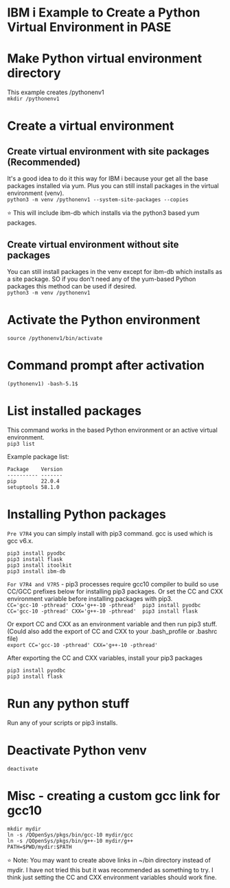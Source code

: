 # IBM i Example to Create a Python Virtual Environment in PASE

# Make Python virtual environment directory
This example creates /pythonenv1   
```mkdir /pythonenv1```

# Create a virtual environment

## Create virtual environment with site packages (Recommended)
It's a good idea to do it this way for IBM i because your get all the base packages installed via yum. Plus you can still install packages in the virtual environment  (venv).    
```python3 -m venv /pythonenv1 --system-site-packages --copies```

:star: This will include ibm-db which installs via the python3 based yum packages.

## Create virtual environment without site packages 
You can still install packages in the venv except for ibm-db which installs as a site package. SO if you don't need any of the yum-based Python packages this method can be used if desired.    
```python3 -m venv /pythonenv1```

# Activate the Python environment   
```source /pythonenv1/bin/activate```

# Command prompt after activation   
```(pythonenv1) -bash-5.1$``` 

# List installed packages 
This command works in the based Python environment or an active virtual environment.  
```pip3 list```

Example package list:   
```
Package    Version
---------- -------
pip        22.0.4
setuptools 58.1.0
```

# Installing Python packages   

```Pre V7R4``` you can simply install with pip3 command. gcc is used which is gcc v6.x.   
```
pip3 install pyodbc
pip3 install flask
pip3 install itoolkit
pip3 install ibm-db
```

```For V7R4 and V7R5``` - pip3 processes require gcc10 compiler to build so use CC/GCC prefixes below for installing pip3 packages. Or set the CC and CXX environment variable before installing packages with pip3.    
```CC='gcc-10 -pthread' CXX='g++-10 -pthread'  pip3 install pyodbc```   
```CC='gcc-10 -pthread' CXX='g++-10 -pthread'  pip3 install flask```

Or export CC and CXX as an environment variable and then run pip3 stuff. 
(Could also add the export of CC and CXX to your .bash_profile or .bashrc file)   
```export CC='gcc-10 -pthread' CXX='g++-10 -pthread'```   

After exporting the CC and CXX variables, install your pip3 packages   
```
pip3 install pyodbc
pip3 install flask
```

# Run any python stuff 
Run any of your scripts or pip3 installs. 

# Deactivate Python venv
```deactivate ```

# Misc - creating a custom gcc link for gcc10
```
mkdir mydir
ln -s /QOpenSys/pkgs/bin/gcc-10 mydir/gcc
ln -s /QOpenSys/pkgs/bin/g++-10 mydir/g++
PATH=$PWD/mydir:$PATH
```
:star: Note: You may want to create above links in ~/bin directory instead of mydir. I have not tried this but it was recommended as something to try. I think just setting the CC and CXX environment variables should work fine.


